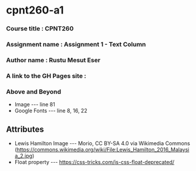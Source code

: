 # cpnt260-a1

### Course title : CPNT260
### Assignment name : Assignment 1 - Text Column
### Author name : Rustu Mesut Eser
### A link to the GH Pages site : 

### Above and Beyond
- Image --- line 81
- Google Fonts --- line 8, 16, 22

## Attributes
- Lewis Hamilton Image --- Morio, CC BY-SA 4.0 via Wikimedia Commons (https://commons.wikimedia.org/wiki/File:Lewis_Hamilton_2016_Malaysia_2.jpg)
- Float property --- https://css-tricks.com/is-css-float-deprecated/